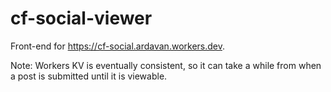 # cf-social-viewer

Front-end for https://cf-social.ardavan.workers.dev.

Note: Workers KV is eventually consistent, so it can take a while from when a post is submitted until it is viewable.

